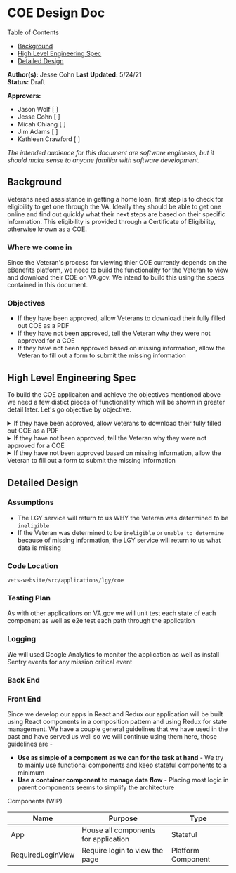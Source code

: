 # COE Design Doc

Table of Contents
- [Background](https://github.com/department-of-veterans-affairs/va.gov-team/blob/master/teams/vsa/teams/ebenefits/features/apply-for-home-loan-COE/engineering_design_doc.md#background) 
- [High Level Engineering Spec](https://github.com/department-of-veterans-affairs/va.gov-team/blob/master/teams/vsa/teams/ebenefits/features/apply-for-home-loan-COE/engineering_design_doc.md#high-level-engineering-spec)
- [Detailed Design](https://github.com/department-of-veterans-affairs/va.gov-team/blob/master/teams/vsa/teams/ebenefits/features/apply-for-home-loan-COE/engineering_design_doc.md#detailed-design)

**Author(s):** Jesse Cohn 
**Last Updated:** 5/24/21  
**Status:** Draft

**Approvers:** 
- Jason Wolf [ ]
- Jesse Cohn [ ]
- Micah Chiang [ ]
- Jim Adams [ ]
- Kathleen Crawford [ ]

_The intended audience for this document are software engineers, but it should make sense to anyone familiar with software development._

## Background
Veterans need asssistance in getting a home loan, first step is to check for eligibility to get one through the VA. Ideally they should be able to get one online and find out quickly what their next steps are based on their specific information. This eligibility is provided through a Certificate of Eligibility, otherwise known as a COE.

### Where we come in
Since the Veteran's process for viewing thier COE currently depends on the eBenefits platform, we need to build the functionality for the Veteran to view and download their COE on VA.gov. We intend to build this using the specs contained in this document.

### Objectives
- If they have been approved, allow Veterans to download their fully filled out COE as a PDF
- If they have not been approved, tell the Veteran why they were not approved for a COE
- If they have not been approved based on missing information, allow the Veteran to fill out a form to submit the missing information


## High Level Engineering Spec
To build the COE applicaiton and achieve the objectives mentioned above we need a few distict pieces of functionality which will be shown in greater detail later. Let's go objective by objective.

<details><summary>If they have been approved, allow Veterans to download their fully filled out COE as a PDF</summary>

> We need to be able to check if the Veteran is approved for a COE and then allow them to download a PDF version of that COE. Thankfully the LGY team has provided us with an endpoint that can handle all of the checking as well as handle creation of the PDF, we just need to build the back end and UI needed to utilize them.

### Back End

> Since an endpoint exists already that handles much of the logic for deciding approval status we simply need to create an endpoint for the front end to hit that will
  - receive the call from the front end
  - using the profile data make a call to the LGY service
  - pass the returned data from the LGY service to the front end
  
> Initial api call from VA.gov to LGY requires ICN and EDIPI, and returns a status of `eligible`, `ineligible`, or `unable to determine`.


### Front End

> We need to build a UI that will alow the user to see if they have been approved for a COE AND also download tht COE in a PDF. The front end will
  
- send a call to the back end
- based on the data returned from the back end tell the user if they are eligible for a COE
- If the user IS approved for a COE, give them a link to download it
  
</details>
      
<details><summary>If they have not been approved, tell the Veteran why they were not approved for a COE</summary>
  
> Once the LGY service returns data that the Veteran is either `ineligible` or `unable to determine` we need to tell the Veteran this.
  
> It would also be nice if we can tell the Veteran why they were determined to be `ineligible` or `unable to determine` but we are not sure if the LGY service can do this
  
### Back End
> If the LGY service can tell us why the Veteran was `ineligible` or `unable to determine then the back end will need to pass that data to the front end, hopefully in the same call made in the previous objective.
  
### Front End
> If the LGY service can tell us why the Veteran was `ineligible` or `unable to determine then we will need to show the user this reason in an AlertBox as well as what they can do about it.

</details>

<details><summary>If they have not been approved based on missing information, allow the Veteran to fill out a form to submit the missing information</summary>

> Once we have informed the Veteran that they were determined to be `inelibilbe` or `unable to determine` based on LGY not having some information, we need to show the Veteran a form that allows us to provide LGY with the missing information.
  
### Back End
  
> An endpoint will need to be set up to
  
- Recieve a form submission from the Front End
- Send the data to LGY
  
### Front End
> We will use the Form System to create a form that hides and shows fields based on the data returned from LGY on what infromation they are missing. That form will then pass the data on submit to the back end to be sent to LGY.
</details>

## Detailed Design

### Assumptions
- The LGY service will return to us WHY the Veteran was determined to be `ineligible`
- If the Veteran was determined to be `ineligible` or `unable to determine` because of missing information, the LGY service will return to us what data is missing

### Code Location
`vets-website/src/applications/lgy/coe`

### Testing Plan
As with other applications on VA.gov we will unit test each state of each component as well as e2e test each path through the application

### Logging
We will used Google Analytics to monitor the application as well as install Sentry events for any mission critical event

### Back End


### Front End

Since we develop our apps in React and Redux our application will be built using React components in a composition pattern and using Redux for state management. We have a couple general guidelines that we have used in the past and have served us well so we will continue using them here, those guidelines are -

- **Use as simple of a component as we can for the task at hand** - We try to mainly use functional components and keep stateful components to a minimum
- **Use a container component to manage data flow** - Placing most logic in parent components seems to simplify the architecture


Components (WIP)

| Name      | Purpose | Type |
| ----------- | ----------- | ----------- |
| App      | House all components for application | Stateful |
| RequiredLoginView | Require login to view the page | Platform Component |
 








